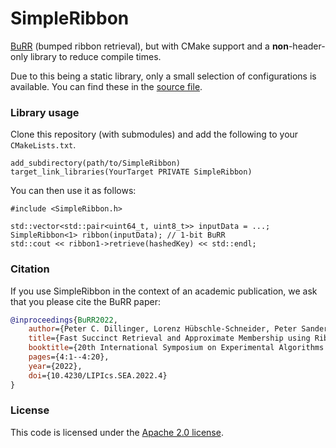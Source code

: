 # SimpleRibbon

[BuRR](https://github.com/lorenzhs/BuRR) (bumped ribbon retrieval), but with CMake support and a **non**-header-only library to reduce compile times.

Due to this being a static library, only a small selection of configurations is available.
You can find these in the [source file](/src/SimpleRibbon.cpp).

### Library usage

Clone this repository (with submodules) and add the following to your `CMakeLists.txt`.

```
add_subdirectory(path/to/SimpleRibbon)
target_link_libraries(YourTarget PRIVATE SimpleRibbon)
```

You can then use it as follows:

```
#include <SimpleRibbon.h>

std::vector<std::pair<uint64_t, uint8_t>> inputData = ...;
SimpleRibbon<1> ribbon(inputData); // 1-bit BuRR
std::cout << ribbon1->retrieve(hashedKey) << std::endl;
```

### Citation

If you use SimpleRibbon in the context of an academic publication, we ask that you please cite the BuRR paper:

```bibtex
@inproceedings{BuRR2022,
    author={Peter C. Dillinger, Lorenz Hübschle-Schneider, Peter Sanders, and Stefan Walzer},
    title={Fast Succinct Retrieval and Approximate Membership using Ribbon},
    booktitle={20th International Symposium on Experimental Algorithms (SEA 2022)},
    pages={4:1--4:20},
    year={2022},
    doi={10.4230/LIPIcs.SEA.2022.4}
}
```

### License

This code is licensed under the [Apache 2.0 license](/LICENSE).
